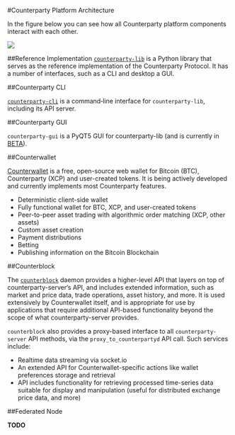 #Counterparty Platform Architecture 

In the figure below you can see how all Counterparty platform components interact with each other.

![](/_images/platform_architecture1.png)
  
##Reference Implementation
[`counterparty-lib`](Developers/counterparty_lib.md) is a Python library that serves as the reference implementation of the Counterparty Protocol. It has a number of interfaces, such as a CLI and desktop a GUI.


##Counterparty CLI

[`counterparty-cli`](counterparty-cli.md) is a command‐line interface for `counterparty-lib`, including its API server.


##Counterparty GUI

`counterparty-gui` is a PyQT5 GUI for counterparty-lib (and is currently in [BETA](https://github.com/CounterpartyXCP/counterparty-gui/releases/tag/v1.0.0-BETA)).


##Counterwallet

[Counterwallet](counterwallet_doc.md) is a free, open-source web wallet for Bitcoin (BTC), Counterparty (XCP) and user-created tokens. It is being actively developed and currently implements most Counterparty features.

- Deterministic client-side wallet
- Fully functional wallet for BTC, XCP, and user-created tokens
- Peer-to-peer asset trading with algorithmic order matching (XCP, other assets)
- Custom asset creation
- Payment distributions
- Betting
- Publishing information on the Bitcoin Blockchain

##Counterblock

The [`counterblock`](counterblock_API.md) daemon provides a higher-level API that layers on top of counterparty-server‘s API, and includes extended information, such as market and price data, trade operations, asset history, and more. It is used extensively by Counterwallet itself, and is appropriate for use by applications that require additional API-based functionality beyond the scope of what counterparty-server provides.

`counterblock` also provides a proxy-based interface to all `counterparty-server` API methods, via the `proxy_to_counterpartyd` API call.  Such services include:

- Realtime data streaming via socket.io
- An extended API for Counterwallet-specific actions like wallet preferences storage and retrieval
- API includes functionality for retrieving processed time-series data suitable for display and manipulation (useful for distributed exchange price data, and more)

##Federated Node

**TODO**
